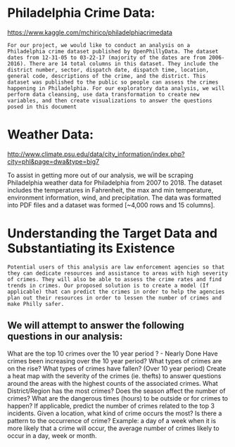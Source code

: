 # Philadelphia Crime Data:

https://www.kaggle.com/mchirico/philadelphiacrimedata

	For our project, we would like to conduct an analysis on a Philadelphia crime dataset published by OpenPhillyData. The dataset dates from 12-31-05 to 03-22-17 (majority of the dates are from 2006-2016). There are 14 total columns in this dataset. They include the district number, sector, dispatch date, dispatch time, location, general code, descriptions of the crime, and the district. This dataset was published to the public so people can assess the crimes happening in Philadelphia. For our exploratory data analysis, we will perform data cleansing, use data transformation to create new variables, and then create visualizations to answer the questions posed in this document

# Weather Data: 
http://www.climate.psu.edu/data/city_information/index.php?city=phl&page=dwa&type=big7

To assist in getting more out of our analysis, we will be scraping Philadelphia weather data for Philadelphia from 2007 to 2018. The dataset includes the temperatures in Fahrenheit, the max and min temperature, environment information, wind, and precipitation. The data was formatted into PDF files and a dataset was formed [~4,000 rows and 15 columns].

# Understanding the Target Data and Substantiating its Existence

	Potential users of this analysis are law enforcement agencies so that they can dedicate resources and assistance to areas with high severity of crimes. They will also be able to assess the crime rates and find trends in crimes. Our proposed solution is to create a model (If applicable) that can predict the crimes in order to help the agencies plan out their resources in order to lessen the number of crimes and make Philly safer.

## We will attempt to answer the following questions in our analysis:

What are the top 10 crimes over the 10 year period ? - Nearly Done
Have crimes been increasing over the 10 year period?
What types of crimes are on the rise? What types of crimes have fallen? (Over 10 year period)
Create a heat map with the severity of the crimes (ie. thefts) to answer questions around the areas with the highest counts of the associated crimes.
What District/Region has the most crimes?
Does the season affect the number of crimes?
What are the dangerous times (hours) to be outside or for crimes to happen?
If applicable, predict the number of crimes related to the top 3 incidents.
Given a location, what kind of crime occurs the most?
Is there a pattern to the occurrence of crime? Example: a day of a week when it is more likely that a crime will occur,  the average number of crimes likely to occur in a day, week or month.

